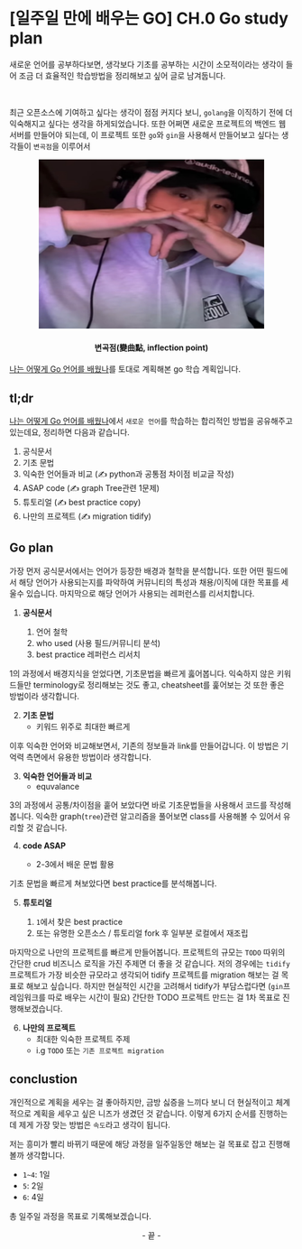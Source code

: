 # [일주일 만에 배우는 GO] CH.0 Go study plan


새로운 언어를 공부하다보면, 생각보다 기초를 공부하는 시간이 소모적이라는 생각이 들어 조금 더 효율적인 학습방법을 정리해보고 싶어 글로 남겨둡니다.

<!--more-->
<br />

최근 오픈소스에 기여하고 싶다는 생각이 점점 커지다 보니, `golang`을 이직하기 전에 더 익숙해지고 싶다는 생각을 하게되었습니다. 또한 어쩌면 새로운 프로젝트의 백엔드 웹 서버를 만들어야 되는데, 이 프로젝트 또한 `go`와 `gin`을 사용해서 만들어보고 싶다는 생각들이 `변곡점`을 이루어서

<center>

<figure>
    <img width="400", height="300", src="/images/golang/inflection.png"/>
    <figcaption>
        <h4>변곡점(變曲點, inflection point)</h4>
    </figcaption>
</figure>

</center>

[나는 어떻게 Go 언어를 배웠나](https://youtu.be/fqnKJa02GK0)를 토대로 계획해본 go 학습 계획입니다.

## tl;dr

[나는 어떻게 Go 언어를 배웠나](https://youtu.be/fqnKJa02GK0)에서 `새로운 언어`를 학습하는 합리적인 방법을 공유해주고 있는데요, 정리하면 다음과 같습니다.

1. 공식문서
2. 기초 문법
3. 익숙한 언어들과 비교 (:writing_hand: python과 공통점 차이점 비교글 작성)
4. ASAP code (:writing_hand: graph Tree관련 1문제)
5. 튜토리얼 (:writing_hand: best practice copy)
6. 나만의 프로젝트 (:writing_hand: migration tidify)

## Go plan

가장 먼저 공식문서에서는 언어가 등장한 배경과 철학을 분석합니다. 또한 어떤 필드에서 해당 언어가 사용되는지를 파악하여 커뮤니티의 특성과 채용/이직에 대한 목표를 세울수 있습니다. 마지막으로 해당 언어가 사용되는 레퍼런스를 리서치합니다.

1. **공식문서**

   1. 언어 철학
   2. who used (사용 필드/커뮤니티 분석)
   3. best practice 레퍼런스 리서치

1의 과정에서 배경지식을 얻었다면, 기초문법을 빠르게 훓어봅니다. 익숙하지 않은 키워드들만 terminology로 정리해보는 것도 좋고, cheatsheet를 훑어보는 것 또한 좋은 방법이라 생각합니다.

2. **기초 문법**
   - 키워드 위주로 최대한 빠르게

이후 익숙한 언어와 비교해보면서, 기존의 정보들과 link를 만들어갑니다. 이 방법은 기억력 측면에서 유용한 방법이라 생각합니다.

3. **익숙한 언어들과 비교**
   - equvalance

3의 과정에서 공통/차이점을 훝어 보았다면 바로 기초문법들을 사용해서 코드를 작성해봅니다.
익숙한 graph(`tree`)관련 알고리즘을 풀어보면 class를 사용해볼 수 있어서 유리할 것 같습니다.

4. **code ASAP**

   - 2-3에서 배운 문법 활용

기초 문법을 빠르게 쳐보았다면 best practice를 분석해봅니다.

5. **튜토리얼**

   1. `1`에서 찾은 best practice
   2. 또는 유명한 오픈소스 / 튜토리얼 fork 후 일부분 로컬에서 재조립

마지막으로 나만의 프로젝트를 빠르게 만들어봅니다. 프로젝트의 규모는 `TODO` 따위의 간단한 crud 비즈니스 로직을 가진 주제면 더 좋을 것 같습니다. 저의 경우에는 `tidify` 프로젝트가 가장 비슷한 규모라고 생각되어 tidify 프로젝트를 migration 해보는 걸 목표로 해보고 싶습니다. 하지만 현실적인 시간을 고려해서 tidify가 부담스럽다면 (`gin`프레임워크를 따로 배우는 시간이 필요) 간단한 TODO 프로젝트 만드는 걸 1차 목표로 진행해보겠습니다.

6. **나만의 프로젝트**
   - 최대한 익숙한 프로젝트 주제
   - i.g `TODO` 또는 `기존 프로젝트 migration`

## conclustion

개인적으로 계획을 세우는 걸 좋아하지만, 금방 싫증을 느끼다 보니 더 현실적이고 체계적으로 계획을 세우고 싶은 니즈가 생겼던 것 같습니다. 이렇게 6가지 순서를 진행하는데 제게 가장 맞는 방법은 `속도`라고 생각이 됩니다.

저는 흥미가 빨리 바뀌기 때문에 해당 과정을 일주일동안 해보는 걸 목표로 잡고 진행해볼까 생각합니다.

- `1~4`: 1일
- `5`: 2일
- `6`: 4일

총 일주일 과정을 목표로 기록해보겠습니다.

<center>- 끝 -</center>

